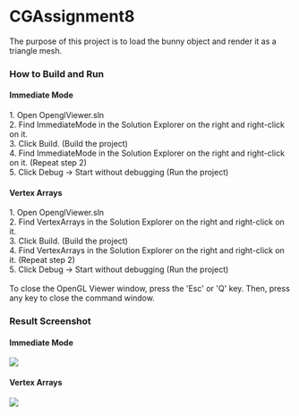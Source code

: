 # CGAssignment8

The purpose of this project is to load the bunny object and render it as a triangle mesh.

<h3>How to Build and Run</h3>
<h4>Immediate Mode</h4>
1. Open OpenglViewer.sln<br>
2. Find ImmediateMode in the Solution Explorer on the right and right-click on it.<br>
3. Click Build. (Build the project)<br>
4. Find ImmediateMode in the Solution Explorer on the right and right-click on it. (Repeat step 2)<br>
5. Click Debug -> Start without debugging (Run the project)
<br>
<h4>Vertex Arrays</h4>
1. Open OpenglViewer.sln<br>
2. Find VertexArrays in the Solution Explorer on the right and right-click on it.<br>
3. Click Build. (Build the project)<br>
4. Find VertexArrays in the Solution Explorer on the right and right-click on it. (Repeat step 2)<br>
5. Click Debug -> Start without debugging (Run the project)
<br><br>
To close the OpenGL Viewer window, press the 'Esc' or 'Q' key. Then, press any key to close the command window.
<br>
<h3>Result Screenshot</h3>
<h4>Immediate Mode</h4>
<img src="https://github.com/user-attachments/assets/6a4b628f-3b0f-4694-9775-a7262e54e3fa">
<br>
<h4>Vertex Arrays</h4>
<img src="https://github.com/user-attachments/assets/0914adc5-305a-4261-9e48-9d54b6fa2ade">
